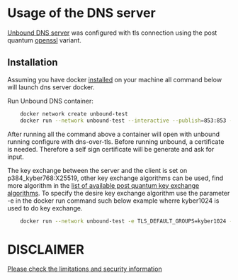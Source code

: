 
# Usage of the DNS server

[Unbound DNS server](https://github.com/NLnetLabs/unbound) was configured with tls connection using the post quantum [openssl](https://github.com/open-quantum-safe/openssl) variant.
## Installation
Assuming you have docker [installed](https://docs.docker.com/install) on your machine all command below will launch dns server docker.

Run Unbound DNS container:
```bash
    docker network create unbound-test
    docker run --network unbound-test --interactive --publish=853:853 --tty --hostname unbound --name unbound -it openquantumsafe/unbound
```
After running all the command above a container will open with unbound running configure with dns-over-tls. 
Before running unbound, a certificate is needed. Therefore a self sign certificate will be generate and ask for input. 

The key exchange between the server and the client is set on p384_kyber768:X25519, other key exchange algorithms can be used, find more algorithm in the [list of available post quantum key exchange algorithms](https://github.com/open-quantum-safe/boringssl#key-exchange). To specify the desire key exchange algorithm use the parameter -e in the docker run command such below example wherre kyber1024 is used to do key exchange.

```bash
    docker run --network unbound-test -e TLS_DEFAULT_GROUPS=kyber1024 --interactive --publish=853:853 --tty --hostname unbound --name unbound -it openquantumsafe/unbound
```
# DISCLAIMER

[Please check the limitations and security information](https://github.com/open-quantum-safe/openssl#limitations-and-security)
